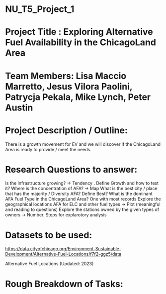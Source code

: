 # NU_T5_Project_1

# Project Title : Exploring Alternative Fuel Availability in the ChicagoLand Area 

# Team Members: Lisa Maccio Marretto, Jesus Vilora Paolini, Patrycja Pekala, Mike Lynch, Peter Austin


# Project Description / Outline:

There is a growth movement for EV and we will discover if the ChicagoLand Area is ready to provide / meet the needs. 

# Research Questions to answer:

Is the Infrastructure growing? -> Tendency . Define Growth and how to test it?
Where is the concentration of AFA?  -> Map 
What is the best city / place that has the majority / Diversity AFA? Define Best?
What is the dominant AFA Fuel Type in the ChicagoLand Area? One with most records
Explore the geographical locations AFA for ELC and other fuel types -> Plot (meaningful and reading to questions) 
Explore the stations owned by the given types of owners -> Number. Steps for explarotory analysis

# Datasets to be used:
https://data.cityofchicago.org/Environment-Sustainable-Development/Alternative-Fuel-Locations/f7f2-ggz5/data 

Alternative Fuel Locations (Updated:  2023)

# Rough Breakdown of Tasks:  

